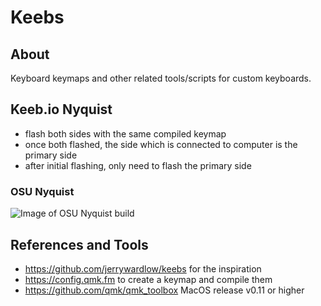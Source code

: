 # Keebs

## About
Keyboard keymaps and other related tools/scripts for custom keyboards. 

## Keeb.io Nyquist
- flash both sides with the same compiled keymap
- once both flashed, the side which is connected to computer is the primary side
- after initial flashing, only need to flash the primary side

### OSU Nyquist
![Image of OSU Nyquist build](https://raw.githubusercontent.com/toozej/keebs/master/nyquist/OSU.jpg)

## References and Tools
- <https://github.com/jerrywardlow/keebs> for the inspiration
- <https://config.qmk.fm> to create a keymap and compile them
- <https://github.com/qmk/qmk_toolbox> MacOS release v0.11 or higher
